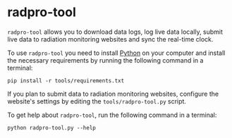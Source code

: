 # radpro-tool

`radpro-tool` allows you to download data logs, log live data locally, submit live data to radiation monitoring websites and sync the real-time clock.

To use `radpro-tool` you need to install [Python](https://www.python.org) on your computer and install the necessary requirements by running the following command in a terminal:

    pip install -r tools/requirements.txt

If you plan to submit data to radiation monitoring websites, configure the website's settings by editing the `tools/radpro-tool.py` script.

To get help about `radpro-tool`, run the following command in a terminal:

    python radpro-tool.py --help
